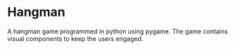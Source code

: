 # Hangman
A hangman game programmed in python using pygame. The game contains visual components to keep the users engaged.
